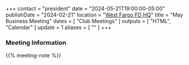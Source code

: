 +++
contact = "president"
date = "2024-05-21T19:00:00-05:00"
publishDate = "2024-02-21"
location = "[West Fargo FD HQ](/places/west-fargo-fire-department-headquarters/)"
title = "May Business Meeting"
dates = [ "Club Meetings" ]
outputs = [ "HTML", "Calendar" ]
update = 1
aliases = [ "" ]
+++
### Meeting Information

{{% meeting-note %}}
